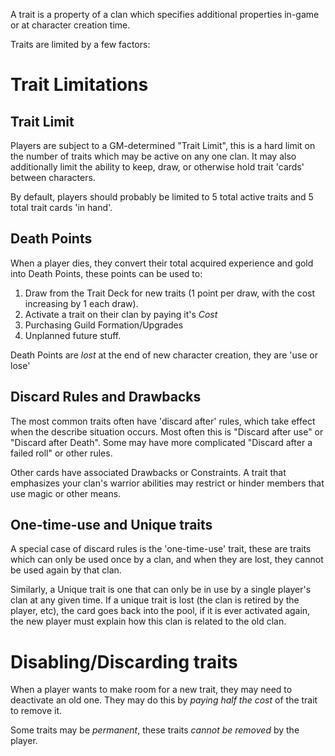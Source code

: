 A trait is a property of a clan which specifies additional properties in-game or at character creation time.

Traits are limited by a few factors:

# Trait Limitations

## Trait Limit

Players are subject to a GM-determined "Trait Limit", this is a hard limit on the number of traits which may be active
on any one clan. It may also additionally limit the ability to keep, draw, or otherwise hold trait 'cards' between
characters.

By default, players should probably be limited to 5 total active traits and 5 total trait cards 'in hand'.

## Death Points

When a player dies, they convert their total acquired experience and gold into Death Points, these points can be used
to:

1. Draw from the Trait Deck for new traits (1 point per draw, with the cost increasing by 1 each draw).
2. Activate a trait on their clan by paying it's _Cost_
3. Purchasing Guild Formation/Upgrades
4. Unplanned future stuff.

Death Points are _lost_ at the end of new character creation, they are 'use or lose'

## Discard Rules and Drawbacks

The most common traits often have 'discard after' rules, which take effect when the describe situation occurs. Most
often this is "Discard after use" or "Discard after Death". Some may have more complicated "Discard after a failed roll"
or other rules.

Other cards have associated Drawbacks or Constraints. A trait that emphasizes your clan's warrior abilities may restrict
or hinder members that use magic or other means.

## One-time-use and Unique traits

A special case of discard rules is the 'one-time-use' trait, these are traits which can only be used once by a clan, and
when they are lost, they cannot be used again by that clan.

Similarly, a Unique trait is one that can only be in use by a single player's clan at any given time. If a unique trait
is lost (the clan is retired by the player, etc), the card goes back into the pool, if it is ever activated again, the
new player must explain how this clan is related to the old clan.

# Disabling/Discarding traits

When a player wants to make room for a new trait, they may need to deactivate an old one. They may do this by _paying
half the cost_ of the trait to remove it.

Some traits may be _permanent_, these traits _cannot be removed_ by the player.
